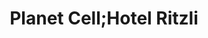 ---
title: "Planet Cell;Hotel Ritzli"
url: /san-jose-san-jose/planet-cell-hotel-ritzli/
shop: electrónica
---